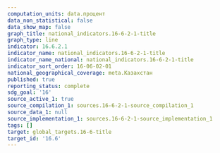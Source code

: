 ```yaml
---
computation_units: data.процент
data_non_statistical: false
data_show_map: false
graph_title: national_indicators.16-6-2-1-title
graph_type: line
indicator: 16.6.2.1
indicator_name: national_indicators.16-6-2-1-title
indicator_name_national: national_indicators.16-6-2-1-title
indicator_sort_order: 16-06-02-01
national_geographical_coverage: meta.Казахстан
published: true
reporting_status: complete
sdg_goal: '16'
source_active_1: true
source_compilation_1: sources.16-6-2-1-source_compilation_1
source_data_1: null
source_implementation_1: sources.16-6-2-1-source_implementation_1
tags: []
target: global_targets.16-6-title
target_id: '16.6'
---
```

